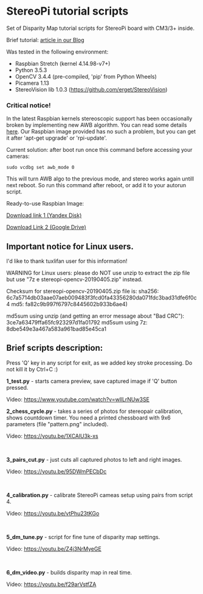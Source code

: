 StereoPi tutorial scripts
===========

Set of Disparity Map tutorial scripts for StereoPi board with CM3/3+ inside.

Brief tutorial: [article in our Blog](https://stereopi.com/blog/opencv-and-depth-map-stereopi-tutorial)

Was tested in the following environment:
* Raspbian Stretch (kernel 4.14.98-v7+)
* Python 3.5.3 
* OpenCV 3.4.4 (pre-compiled, 'pip' from Python Wheels)
* Picamera 1.13
* StereoVision lib 1.0.3 (https://github.com/erget/StereoVision)

### Critical notice!
In the latest Raspbian kernels stereoscopic support has been occasionally broken by implementing new AWB algorithm. You can read some details [here](https://github.com/raspberrypi/firmware/issues/1253). Our Raspbian image provided has no such a problem, but you can get it after 'apt-get upgrade' or 'rpi-update'.

Current solution: after boot run once this command before accessing your cameras:
```
sudo vcdbg set awb_mode 0
```
This will turn AWB algo to the previous mode, and stereo works again untill next reboot. So run this command after reboot, or add it to your autorun script. 



Ready-to-use Raspbian Image:

[Download link 1 (Yandex Disk)](https://yadi.sk/d/KWYOwR3IIgTzAA)

[Download Link 2 (Google Drive)](https://drive.google.com/open?id=1sM37cT6dTlZHhSRIz4Z9oEJk_xbR7pLL)

## Important notice for Linux users.
I'd like to thank tuxlifan user for this information!

WARNING for Linux users: please do NOT use unzip to extract the zip file but use "7z e stereopi-opencv-20190405.zip" instead.

Checksum for stereopi-opencv-20190405.zip file is:
sha256: 6c7a5714db03aae07aeb009483f3fcd0fa43356280da071fdc3bad31dfe6f0c4
md5: fa82c9b997f6797c8445602b933b6ae4)

md5sum using unzip (and getting an error message about "Bad CRC"): 3ce7a63479ffa65fc923297d1fa01792
md5sum using 7z:
8dbe549e3a467a583a961bad85e45ca1

## Brief scripts description:

Press 'Q' key in any script for exit, as we added key stroke processing. Do not kill it by Ctrl+C :) 

<b>1_test.py</b> - starts camera preview, save captured image if 'Q' button pressed.

Video: https://www.youtube.com/watch?v=wllLrNUw3SE
<br>

<b>2_chess_cycle.py</b> - takes a series of photos for stereopair calibration, shows countdown 
timer. You need a printed chessboard with 9x6 parameters (file "pattern.png" included).

Video: https://youtu.be/1XCAlU3k-xs

<br>

<b>3_pairs_cut.py</b> - just cuts all captured photos to left and right images.<br>

Video: https://youtu.be/95DWmPECbDc

<br>

<b>4_calibration.py</b> - calibrate StereoPi cameas setup using pairs from script 4.

Video: https://youtu.be/vtPhu23tKGo

<br>


<b>5_dm_tune.py</b> - script for fine tune of disparity map settings.<br>

Video: https://youtu.be/Z4j3NrMyeGE

<br>

<b>6_dm_video.py</b> - builds disparity map in real time.<br>

Video: https://youtu.be/f29arVstfZA

<br>


